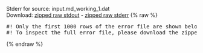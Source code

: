 Stderr for source:  input.md_working_1.dat   
Download: [zipped raw stdout](input.md_working_1.dat.plumed_master.stdout.txt.zip) - [zipped raw stderr](input.md_working_1.dat.plumed_master.stderr.txt.zip) 
{% raw %}
<pre>
#! Only the first 1000 rows of the error file are shown below
#! To inspect the full error file, please download the zipped raw stderr file above
</pre>
{% endraw %}
